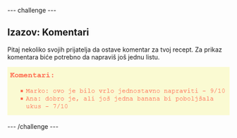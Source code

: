 --- challenge ---

## Izazov: Komentari

Pitaj nekoliko svojih prijatelja da ostave komentar za tvoj recept. Za prikaz komentara biće potrebno da napraviš još jednu listu.

![screenshot](images/recipe-reviews.png)

--- /challenge ---